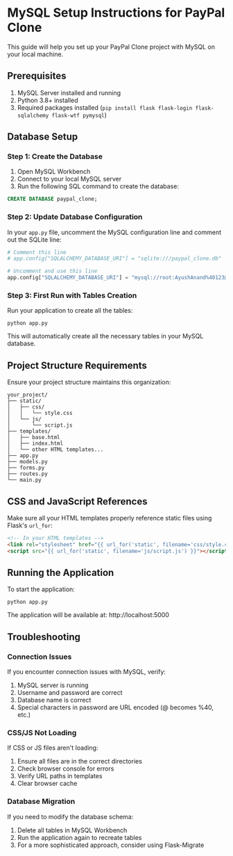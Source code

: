 # MySQL Setup Instructions for PayPal Clone

This guide will help you set up your PayPal Clone project with MySQL on your local machine.

## Prerequisites

1. MySQL Server installed and running
2. Python 3.8+ installed
3. Required packages installed (`pip install flask flask-login flask-sqlalchemy flask-wtf pymysql`)

## Database Setup

### Step 1: Create the Database

1. Open MySQL Workbench
2. Connect to your local MySQL server
3. Run the following SQL command to create the database:

```sql
CREATE DATABASE paypal_clone;
```

### Step 2: Update Database Configuration

In your `app.py` file, uncomment the MySQL configuration line and comment out the SQLite line:

```python
# Comment this line
# app.config["SQLALCHEMY_DATABASE_URI"] = "sqlite:///paypal_clone.db"

# Uncomment and use this line
app.config["SQLALCHEMY_DATABASE_URI"] = "mysql://root:AyushAnand%40123@localhost:3306/paypal_clone"
```

### Step 3: First Run with Tables Creation

Run your application to create all the tables:

```
python app.py
```

This will automatically create all the necessary tables in your MySQL database.

## Project Structure Requirements

Ensure your project structure maintains this organization:

```
your_project/
├── static/
│   ├── css/
│   │   └── style.css
│   └── js/
│       └── script.js
├── templates/
│   ├── base.html
│   ├── index.html
│   └── other HTML templates...
├── app.py
├── models.py
├── forms.py
├── routes.py
└── main.py
```

## CSS and JavaScript References

Make sure all your HTML templates properly reference static files using Flask's `url_for`:

```html
<!-- In your HTML templates -->
<link rel="stylesheet" href="{{ url_for('static', filename='css/style.css') }}">
<script src="{{ url_for('static', filename='js/script.js') }}"></script>
```

## Running the Application

To start the application:

```
python app.py
```

The application will be available at: http://localhost:5000

## Troubleshooting

### Connection Issues
If you encounter connection issues with MySQL, verify:
1. MySQL server is running
2. Username and password are correct
3. Database name is correct
4. Special characters in password are URL encoded (@ becomes %40, etc.)

### CSS/JS Not Loading
If CSS or JS files aren't loading:
1. Ensure all files are in the correct directories
2. Check browser console for errors
3. Verify URL paths in templates
4. Clear browser cache

### Database Migration
If you need to modify the database schema:
1. Delete all tables in MySQL Workbench 
2. Run the application again to recreate tables
3. For a more sophisticated approach, consider using Flask-Migrate